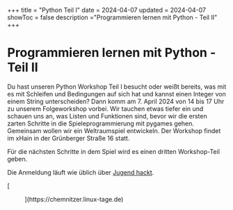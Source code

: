 +++
title = "Python Teil I"
date = 2024-04-07
updated = 2024-04-07
showToc = false
description ="Programmieren lernen mit Python - Teil II"
+++

<script lang="ts">
    import Figure from "$lib/components/Figure.svelte";
</script>

# Programmieren lernen mit Python - Teil II

Du hast unseren Python Workshop Teil I besucht oder weißt bereits, was mit es mit Schleifen und Bedingungen auf sich hat und kannst einen Integer von einem String unterscheiden? Dann komm am 7. April 2024 von 14 bis 17 Uhr zu unserem Folgeworkshop vorbei. Wir tauchen etwas tiefer ein und schauen uns an, was Listen und Funktionen sind, bevor wir die ersten zarten Schritte in die Spieleprogrammierung mit pygames gehen. Gemeinsam wollen wir ein Weltraumspiel entwickeln. Der Workshop findet im xHain in der Grünberger Straße 16 statt.

Für die nächsten Schritte in dem Spiel wird es einen dritten Workshop-Teil geben.

Die Anmeldung läuft wie üblich über [Jugend hackt](https://jugendhackt.org/lab/berlin/).

[
<Figure src="https://chemnitzer.linux-tage.de/2024/media/presse/banner/729x90.png" alt="Chemnitzer Linux-Tage Banner" title="Zeichen setzen" />](https://chemnitzer.linux-tage.de)

